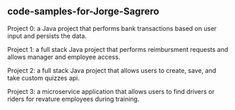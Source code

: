 ## code-samples-for-Jorge-Sagrero

Project 0: a Java project that performs bank transactions based on user input and persists the data.

Project 1: a full stack Java project that performs reimbursment requests and allows manager and employee access.

Project 2: a full stack Java project that allows users to create, save, and take custom quizzes api. 

Project 3: a microservice application that allows users to find drivers or riders for revature employees during training.
